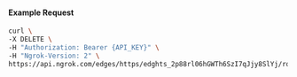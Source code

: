 <!-- Code generated for API Clients. DO NOT EDIT. -->

#### Example Request

```bash
curl \
-X DELETE \
-H "Authorization: Bearer {API_KEY}" \
-H "Ngrok-Version: 2" \
https://api.ngrok.com/edges/https/edghts_2p88rl06hGWTh6SzI7qJjy8SlYj/routes/edghtsrt_2p88rncTM1u9nQOwVfc2Xeh16Nr/saml
```
